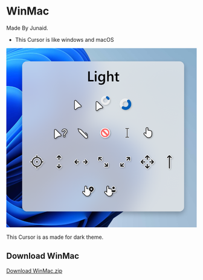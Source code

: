 # WinMac
Made By Junaid.
- This Cursor is like windows and macOS

![Preview of Cursor](previewByJunaid.png)

This Cursor is as made for dark theme.

## Download WinMac
[Download WinMac.zip](https://github.com/junaidcodingmaster/DevTheme/raw/main/Cursors/WinMac/WinMac.zip)
